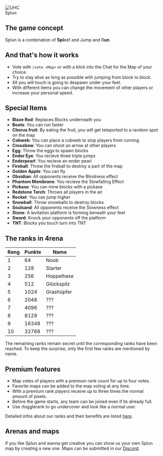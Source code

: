 <div class="banner-wrapper">
    <img alt="UHC" src="../img/Splun.png">
    <div class="banner-text">Splun</div>
</div>

## The game concept
Splun is a combination of <strong>Spl</strong>eef and Jump and R<strong>un</strong>.
## And that's how it works
- Vote with `/vote <Map>` or with a klick into the Chat for the Map of your choice.
- Try to stay alive as long as possible with jumping from block to block.
- All you will touch is going to despawn under your feet.
- With different items you can change the movement of other players or increase your personal speed. 

## Special Items
- <strong>Blaze Rod</strong>: Replaces Blocks underneath you
- <strong>Boots</strong>: You can run faster
- <strong>Chorus fruit</strong>: By eating the fruit, you will get teleported to a random spot on the map
- <strong>Cobweb</strong>: You can place a cobweb to stop players from running
- <strong>Crossbow</strong>: You can shoot an arrow at other players
- <strong>Egg</strong>: Throw the eggs to spawn blocks
- <strong>Ender Eye</strong>: You recieve three triple jumps
- <strong>Enderpearl</strong>: You recieve an ender pearl
- <strong>Fireball</strong>: Throw the fireball to destroy a part of the map
- <strong>Golden Apple</strong>: You can fly
- <strong>Obsidian</strong>: All opponents receive the Blindness effect
- <strong>Phantom Membrane</strong>: You recieve the Slowfalling Effect
- <strong>Pickaxe</strong>: You can mine blocks with a pickaxe
- <strong>Redstone Torch</strong>: Throws all players in the air
- <strong>Rocket</strong>: You can jump higher
- <strong>Snowball</strong>: Throw snowballs to destroy blocks
- <strong>Soulsand</strong>: All opponents receive the Slowness effect
- <strong>Stone</strong>: A levitation platform is forming beneath your feet
- <strong>Sword</strong>: Knock your opponents off the platform
- <strong>TNT</strong>: Blocks you touch turn into TNT

## The ranks in 4rena

| Rang | Punkte | Name |
| ------ | ------ | ------ |
| 1 | 64 | Noob |
| 2 | 128 | Starter |
| 3 | 256 | Hoppelhase |
| 4 | 512 | Glückspilz |
| 5 | 1024 | Grashüpfer |
| 6 | 2048 | ??? |
| 7 | 4096 | ??? |
| 8 | 8129 | ??? |
| 9 | 16348 | ??? |
| 10 | 32768 | ??? |

The remaining ranks remain secret until the corresponding ranks have been reached. To keep the surprise, only the first few ranks are mentioned by name.

## Premium features
- Map votes of players with a premium rank count for up to four votes.
- Favorite maps can be added to the map voting at any time.
- With a premium rank players receive up to three times the normal amount of pixels.
- Before the game starts, any team can be joined even if its already full.
- Use /togglerank to go undercover and look like a normal user.

Detailed infos about our ranks and their benefits are listed [here](/ranks/premium/).

## Arenas and maps
If you like Splun and wanna get creative you can show us your own Splun map by creating a new one. Maps can be submitted in our [Discord](https://timolia.de/discord).
